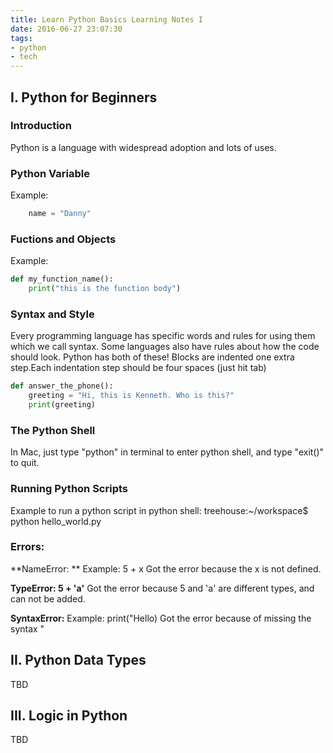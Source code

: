 ```yaml
---
title: Learn Python Basics Learning Notes I
date: 2016-06-27 23:07:30
tags: 
- python
- tech
---
```

## I. Python for Beginners
### Introduction
Python is a language with widespread adoption and lots of uses.

### Python Variable
Example: 
```python
    name = "Danny"
```

### Fuctions and Objects
Example:
``` python
def my_function_name():
    print("this is the function body")
```

### Syntax and Style
Every programming language has specific words and rules for using them which we call syntax. Some languages also have rules about how the code should look. Python has both of these!
Blocks are indented one extra step.Each indentation step should be four spaces (just hit tab)

```python
def answer_the_phone():
    greeting = "Hi, this is Kenneth. Who is this?"
    print(greeting)
```

### The Python Shell
In Mac, just type "python" in terminal to enter python shell, and type "exit()" to quit.

### Running Python Scripts
Example to run a python script in python shell:
treehouse:~/workspace$ python hello_world.py

### Errors:
**NameError: **
Example: 5 + x
Got the error because the x is not defined.

**TypeError: 5 + 'a'**
Got the error because 5 and 'a' are different types, and can not be added.

**SyntaxError:**
Example: print("Hello)
Got the error because of missing the syntax "

## II. Python Data Types
TBD

## III. Logic in Python
TBD